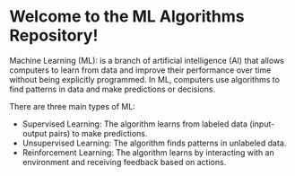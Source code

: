 # Welcome to the ML Algorithms Repository!

Machine Learning (ML): is a branch of artificial intelligence (AI) that allows computers to learn from data and improve their performance over time without being explicitly programmed. In ML, computers use algorithms to find patterns in data and make predictions or decisions. 

There are three main types of ML:
- Supervised Learning: The algorithm learns from labeled data (input-output pairs) to make predictions.
- Unsupervised Learning: The algorithm finds patterns in unlabeled data.
- Reinforcement Learning: The algorithm learns by interacting with an environment and receiving feedback based on actions.
